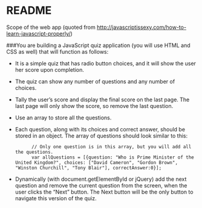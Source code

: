 # README #
Scope of the web app (quoted from http://javascriptissexy.com/how-to-learn-javascript-properly/)

###You are building a JavaScript quiz application (you will use HTML and CSS as well) that will function as follows:

- It is a simple quiz that has radio button choices, and it will show the user her score upon completion.
- The quiz can show any number of questions and any number of choices.
- Tally the user’s score and display the final score on the last page. The last page will only show the score, so remove the last question.
- Use an array to store all the questions. 
- Each question, along with its choices and correct answer, should be stored in an object. 
		The array of questions should look similar to this:

			// Only one question is in this array, but you will add all the questions.
			var allQuestions = [{question: "Who is Prime Minister of the United Kingdom?", choices: ["David Cameron", "Gordon Brown", "Winston Churchill", "Tony Blair"], correctAnswer:0}];

- Dynamically (with document.getElementById or jQuery) add the next question and remove the current question from the screen, when the user clicks the “Next” button. 
		The Next button will be the only button to navigate this version of the quiz.